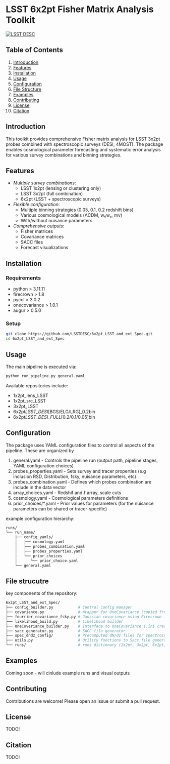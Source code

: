 # LSST 6x2pt Fisher Matrix Analysis Toolkit

[![LSST DESC](https://img.shields.io/badge/LSST-DESC-blueviolet)](https://lsstdesc.org)

## Table of Contents

1. [Introduction](#introduction)
2. [Features](#features)
3. [Installation](#installation)
4. [Usage](#usage)
5. [Configuration](#configuration)
6. [File Structure](#file-structure)
7. [Examples](#examples)
8. [Contributing](#contributing)
9. [License](#license)
10. [Citation](#citation)

## Introduction

This toolkit provides comprehensive Fisher matrix analysis for LSST 3x2pt probes combined with spectroscopic surveys (DESI, 4MOST). The package enables cosmological parameter forecasting and systematic error analysis for various survey combinations and binning strategies.

## Features

- _Multiple survey combinations_:
  - LSST 1x2pt (lensing or clustering only)
  - LSST 3x2pt (full combination)
  - 6x2pt (LSST + spectroscopic surveys)
- _Flexible configuration_:
  - Multiple binning strategies (0.05, 0.1, 0.2 redshift bins)
  - Various cosmological models (ΛCDM, w₀wₐ, mν)
  - With/without nuisance parameters
- _Comprehensive outputs_:
  - Fisher matrices
  - Covariance matrices
  - SACC files
  - Forecast visualizations

## Installation

### Requirements

- python > 3.11.11
- firecrown > 1.8
- pyccl > 3.0.2
- onecovariance > 1.0.1
- augur > 0.5.0

### Setup

```bash
git clone https://github.com/LSSTDESC/6x2pt_LSST_and_ext_Spec.git
cd 6x2pt_LSST_and_ext_Spec
```

## Usage

The main pipeline is executed via:

```bash
python run_pipeline.py general.yaml
```

Available repositories include:

- 1x2pt_lens_LSST
- 1x2pt_src_LSST
- 3x2pt_LSST
- 6x2pt*LSST_DESI*[BGS/ELG/LRG]\_0.2bin
- 6x2pt*LSST_DESI_FULL*[0.2/0.1/0.05]bin

## Configuration

The package uses YAML configuration files to control all aspects of the pipeline. These are organized by

1. general.yaml - Controls the pipeline run (output path, pipeline stages, YAML configuration choices)
2. probes_properties.yaml - Sets survey and tracer properties (e.g inclusion RSD, Distribution, fsky, nuisance parameters, etc)
3. probes_combination.yaml - Defines which probes combination are include in the data vector
4. array_choices.yaml - Redshif and $\ell$ array, scale cuts
5. cosmology.yaml - Cosmological parameters definitions
6. prior_choices/\*.yaml - Prior values for parameters (for the nuisance parameters can be shared or tracer-specific)

example configuration hierarchy:

```bash
runs/
└── run_name/
    ├── config_yamls/
    │   ├── cosmology.yaml
    │   ├── probes_combination.yaml
    │   ├── probes_properties.yaml
    │   └── prior_choices
    │	   └── prior_choice.yaml
    └── general.yaml
```

## File strucutre

key components of the repository:

```bash
6x2pt_LSST_and_ext_Spec/
├── config_builder.py           # Central config manager
├── covariance.py               # Wrapper for OneCovariance (copied from OneCovariance)
├── fourrier_covariance_fsky.py # Gaussian covariance using Firecrown infraestructure (copied Tjpcov covariance builder)
├── likelihood_build.py         # Likelihood builder
├── OneCoveriance_builder.py    # Interface to OneCovariance (.ini creation, etc.)
├── sacc_generator.py           # SACC file generator
├── spec_dndz_config/           # Precomputed dN/dz files for spectroscopic surveys
├── utils.py                    # Utility functions to Sacc file generator
└── runs/                       # runs dictionary (1x2pt, 3x2pt, 6x2pt, etc.)
```

## Examples

Coming soon - will cinlude example runs and visual outputs

## Contributing

Contributions are welcome! Please open an issue or submit a pull request.

## License

TODO!

## Citation

TODO!
